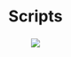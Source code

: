<h1 align="center">Scripts</h1>
<h3 align="center">
<a href="https://brokencore.club/members/544/"><img src="https://img.shields.io/badge/Forum-Brokencore-blue?style=for-the-badge&logo=framer"/></a></h3>
